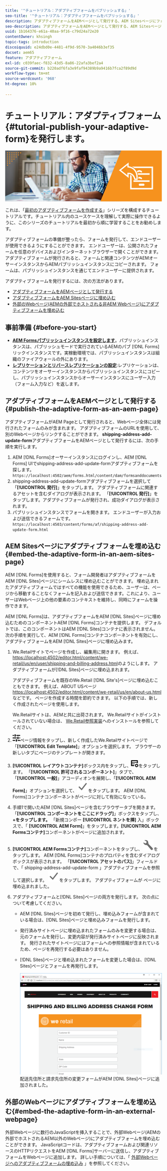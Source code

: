 ```yaml
---
title: '"チュートリアル：アダプティブフォームをパブリッシュする」'
seo-title: '"チュートリアル：アダプティブフォームをパブリッシュする」'
description: アダプティブフォームをAEMページとして発行する、AEM Sitesページにフォームを埋め込む、外部のWebページにアダプティブフォームを埋め込む
seo-description: アダプティブフォームをAEMページとして発行する、AEM Sitesページにフォームを埋め込む、外部のWebページにアダプティブフォームを埋め込む
uuid: 1b164376-e61a-40aa-9f16-c79d24a72e20
contentOwner: khsingh
topic-tags: introduction
discoiquuid: e24dbd0e-4481-4f9d-9570-3a4046b3ef35
docset: aem65
feature: アダプティブフォーム
exl-id: c039faec-f832-43d5-8a86-22afa3bef2a4
source-git-commit: b220adf6fa3e9faf94389b9a9416b7fca2f89d9d
workflow-type: tm+mt
source-wordcount: '968'
ht-degree: 10%

---
```


# チュートリアル：アダプティブフォーム{#tutorial-publish-your-adaptive-form}を発行します。

![](do-not-localize/13-publish-your-adaptive-form-small.png)

これは、「[最初のアダプティブフォームを作成する](https://helpx.adobe.com/jp/experience-manager/6-3/forms/using/create-your-first-adaptive-form.html)」シリーズを構成するチュートリアルです。チュートリアル内のユースケースを理解して実際に操作できるように、このシリーズのチュートリアルを最初から順に学習することをお勧めします。

アダプティブフォームの準備が整ったら、フォームを発行して、エンドユーザーが使用できるようにすることができます。 エンドユーザーは、公開されたフォームを任意のデバイスおよびインターネットブラウザーで開くことができます。 アダプティブフォームが発行されると、フォームと関連コンテンツがAEMオーサーインスタンスからAEMパブリッシュインスタンスにコピーされます。 フォームは、パブリッシュインスタンスを通じてエンドユーザーに提供されます。

アダプティブフォームを発行するには、次の方法があります。

* [アダプティブフォームをAEMページとして発行する](../../forms/using/publish-your-adaptive-form.md#publish-the-adaptive-form-as-an-aem-page)
* [アダプティブフォームをAEM Sitesページに埋め込む](#embed-the-adaptive-form-in-an-aem-sites-page)
* [外部のWebページ(AEMの外部でホストされる非AEM Webページ)にアダプティブフォームを埋め込む](../../forms/using/publish-your-adaptive-form.md)

## 事前準備 {#before-you-start}

* **[AEM Formsパブリッシュインスタンスを設定します](https://helpx.adobe.com/jp/experience-manager/6-3/forms/using/installing-configuring-aem-forms-osgi.html)**。パブリッシュインスタンスは、パブリッシュモードで実行されているAEMのパブ [!DNL Forms] リックインスタンスです。実稼動環境では、パブリッシュインスタンスは組織のファイアウォールの外にあります。
* **[レプリケーションとリバースレプリケーションの設定](https://helpx.adobe.com/experience-manager/6-3/help/sites-deploying/replication.html)**:レプリケーションは、コンテンツをオーサーインスタンスからパブリッシュインスタンスにコピーし、パブリッシュインスタンスからオーサーインスタンスにユーザー入力（フォーム入力など）を返します。

## アダプティブフォームをAEMページとして発行する{#publish-the-adaptive-form-as-an-aem-page}

アダプティブフォームがAEM Pageとして発行されると、Webページ全体には発行されたフォームのみが含まれます。 アダプティブフォームのURLを使用して、別のWebページからリンクすることができます。 **shipping-address-add-update-form**&#x200B;アダプティブフォームをAEMページとして発行するには、次の手順を実行します。

1. AEM [!DNL Forms]オーサーインスタンスにログインし、AEM [!DNL Forms] UIでshipping-address-add-update-formアダプティブフォームを探します。
   `https://localhost:4502/aem/forms.html/content/dam/formsanddocuments`
1. shipping-address-add-update-formアダプティブフォームを選択して「**[!UICONTROL 発行]**」をタップします。 アダプティブフォームに関連するアセットを含むダイアログが表示されます。 「**[!UICONTROL 発行]**」をタップします。アダプティブフォームが発行され、成功ダイアログが表示されます。
1. パブリッシュインスタンスでフォームを開きます。 エンドユーザーが入力および送信できるフォームです。
   `https://localhost:4503/content/forms/af/shipping-address-add-update-form.html`

## AEM Sitesページにアダプティブフォームを埋め込む{#embed-the-adaptive-form-in-an-aem-sites-page}

AEM [!DNL Forms]を使用すると、フォーム開発者はアダプティブフォームをAEM [!DNL Sites]ページにシームレスに埋め込むことができます。 埋め込まれたアダプティブフォームではすべての機能を使用できるため、ユーザーは、ページから移動することなくフォームを記入および送信できます。これにより、ユーザーはWebページ上の他の要素のコンテキストを維持し、同時にフォームを操作できます。

AEM [!DNL Forms]は、アダプティブフォームをAEM [!DNL Sites]ページに埋め込むためのコンポーネントAEM [!DNL Forms]コンテナを提供します。 デフォルトでは、このコンポーネントはAEM [!DNL Sites]コンテナに表示されません。 次の手順を実行して、AEM [!DNL Forms]コンテナコンポーネントを有効にし、アダプティブフォームをAEM [!DNL Sites]ページに埋め込みます。

1. We.Retailサイトでページを作成し、編集用に開きます。 例えば、[https://localhost:4502/editor.html/content/we-retail/us/en/user/shipping-and-billing-address.html](https://localhost:4502/editor.html/content/we-retail/us/en/user/shipping-and-billing-address.html)のようにします。 アダプティブフォームが[!DNL Sites]ページに埋め込まれます。

   アダプティブフォームを既存のWe.Retail [!DNL Site's]ページに埋め込むこともできます。 例えば、ABOUT USページ[https://localhost:4502/editor.html/content/we-retail/us/en/about-us.html](https://localhost:4502/editor.html/content/we-retail/us/en/about-us.html)などです。 ページを作成する時間を節約できます。 以下の手順では、新しく作成されたページを使用します。

   We.Retailサイトは、AEMと共に出荷されます。 We.Retailサイトがインストールされていない場合は、 [We.Retail参照実装](https://helpx.adobe.com/experience-manager/6-3/help/sites-developing/we-retail.html)へのインストールを参照してください。

1. ![properties](assets/properties.png)ページ情報をタップし、新しく作成したWe.Retailサイトページで「**[!UICONTROL Edit Template]**」オプションを選択します。 ブラウザーの新しいタブにページのテンプレートが開きます。
1. **[!UICONTROL レイアウトコンテナ]**&#x200B;ボックス内をタップし、![feedmanagement](assets/feedmanagement.png)をタップします。 「**[!UICONTROL 許可されるコンポーネント]**」タブで、「**[!UICONTROL 一般]**」アコーディオンを展開し、「**[!UICONTROL AEM Form]**」オプションを選択して、![save_icon](assets/save_icon.svg)をタップします。 AEM [!DNL Forms]コンテナコンポーネントがページに対して有効になっている。

1. 手順1で開いたAEM [!DNL Sites]ページを含むブラウザータブを開きます。 「**[!UICONTROL コンポーネントをここにドラッグ]**」ボックスをタップし、**+をタップします。** 「新規コンポー **[!UICONTROL ネントを挿]** 入」ボックスで、「 **[!UICONTROL AEM Form]**」をタップします。**[!UICONTROL AEM Formsコンテナ]**&#x200B;コンポーネントがページに追加されます。
1. **[!UICONTROL AEM Formsコンテナ]**&#x200B;コンポーネントをタップし、![configure-icon](assets/configure-icon.svg)をタップします。 AEM [!DNL Forms]コンテナのプロパティを含むダイアログボックスが表示されます。 「**[!UICONTROL アセットのパス]**」フィールドで、「 shipping-address-add-update-form 」アダプティブフォームを参照して選択します。 ![save_icon](assets/save_icon.svg)をタップします。 アダプティブフォームが ページに埋め込まれました。
1. アダプティブフォームと[!DNL Sites]ページの両方を発行します。 次の点について考慮してください。

   * AEM [!DNL Sites]ページを初めて発行し、埋め込みフォームが含まれている場合は、[!DNL Sites]ページと埋め込みフォームを発行します。
   * 発行済みサイトページに埋め込まれたフォームのみを変更する場合は、元のフォームを発行し、変更内容が発行済みサイトページに反映されます。 発行されたサイトページにはフォームへの参照情報が含まれているため、ページを再発行する必要はありません。
   * [!DNL Sites]ページと埋め込まれたフォームを変更した場合は、[!DNL Sites]ページとフォームを再発行します。

      ![embed-in-aem-sites](assets/embed-in-aem-sites.png)
   配送先住所と請求先住所の変更フォームがAEM [!DNL Sites]ページに追加されました。

## 外部のWebページにアダプティブフォームを埋め込む{#embed-the-adaptive-form-in-an-external-webpage}

外部Webページに数行のJavaScriptを挿入することで、外部Webページ(AEMの外部でホストされるAEM以外のWebページ)にアダプティブフォームを埋め込むことができます。 JavaScriptコードは、アダプティブフォームおよび関連リソースのHTTPリクエストをAEM [!DNL Forms]サーバーに送信し、アダプティブフォームをWebページに追加します。 詳しい手順については、「 [外部Webページへのアダプティブフォームの埋め込み](/help/forms/using/embed-adaptive-form-external-web-page.md) 」を参照してください。
